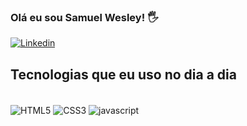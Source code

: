 ### Olá eu sou Samuel Wesley! 🖐️
[![Linkedin](	https://img.shields.io/badge/LinkedIn-0077B5?style=for-the-badge&logo=linkedin&logoColor=white)](https://www.linkedin.com/in/samuel-wesley-03b9a7248/)

<!-- ![samuel wesley GitHub stats](https://github-readme-stats.vercel.app/api?username=samuelwesleydev&show_icons=true&theme=merko) -->

## Tecnologias que eu uso no dia a dia
<div style="display:inline_block;"><br/>
    <img align="center" alt="HTML5" src="https://img.shields.io/badge/HTML5-E34F26?style=for-the-badge&logo=html5&logoColor=white">
    <img align="center" alt="CSS3" src="https://img.shields.io/badge/CSS3-1572B6?style=for-the-badge&logo=css3&logoColor=white">
    <img align="center" alt="javascript" src="https://img.shields.io/badge/JavaScript-F7DF1E?style=for-the-badge&logo=javascript&logoColor=black">
</div><br/>
